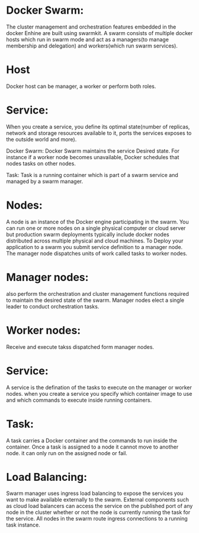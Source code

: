 #  Docker Swarm: 
The cluster management and orchestration features embedded in the docker Enhine are built using swarmkit.
A swarm consists of multiple docker hosts which run in swarm mode and act as a managers(to manage membership and delegation) and workers(which run swarm services).

# Host 
Docker host can be manager, a worker or perform both roles.

# Service: 
When you create a service, you define its optimal state(number of replicas, network and storage resources available to it, ports the services exposes to the outside world and more).

Docker Swarm: Docker Swarm maintains the service Desired state. For instance if a worker node becomes unavailable, Docker schedules that nodes tasks on other nodes.

Task: Task is a running container which is part of a swarm service and managed by a swarm manager.

# Nodes:
A node is an instance of the Docker engine participating in the swarm.
You can run one or more nodes on a single physical computer or cloud server but production swarm deployments typically include docker nodes distributed across multiple physical and cloud machines.
To Deploy your application to a swarm you submit service definition to a manager node. The manager node dispatches units of work called tasks to worker nodes.

# Manager nodes: 
also perform the orchestration and cluster management functions required to maintain the desired state of the swarm. Manager nodes elect a single leader to conduct orchestration tasks.

# Worker nodes: 
Receive and execute takss dispatched form manager nodes.

# Service: 
A service is the defination of the tasks to execute on the manager or worker nodes.
when you create a service you specify which container image to use and which commands to execute inside running containers.

# Task: 
A task carries a Docker container and the commands to run inside the container.
Once a task is assigned to a node it cannot move to another node. it can only run on the assigned node or fail.

# Load Balancing: 
Swarm manager uses ingress load balancing to expose the services you want to make available externally to the swarm.
External components such as cloud load balancers can access the service on the published port of any node in the cluster whether or not the node is currently running the task for the service.
All nodes in the swarm route ingress connections to a running task instance.


